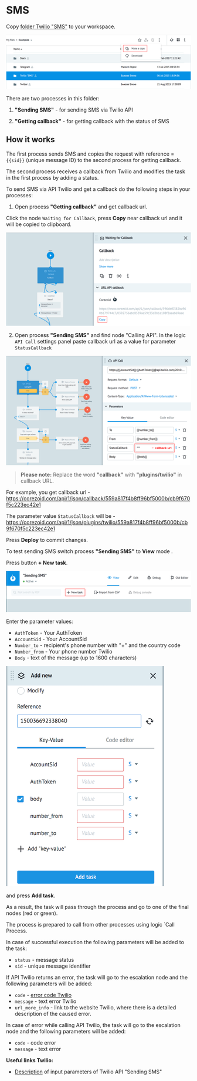 # SMS

Copy [folder Twilio "SMS"](https://admin.corezoid.com/folder/conv/1833) to your workspace.

![](../img/twilio/copy_folder.png)

There are two processes in this folder:

1. **"Sending SMS"** - for sending SMS via Twilio API

2. **"Getting callback"** - for getting callback with the status of SMS

## How it works

The first process sends SMS and copies the request with reference = `{{sid}}` (unique message ID) to the second process for getting callback.

The second process receives a callback from Twilio and modifies the task in the first process by adding a status.

To send SMS via API Twilio and get a callback do the following steps in your processes:

1) Open process **"Getting callback"** and get callback url.

Click the node `Waiting for Callback`, press **Copy** near callback url and it will be copied to clipboard.

![](../img/twilio/callback_url_copy.png)

2) Open process **"Sending SMS"** and find node "Calling API". In the logic `API Call` settings panel paste callback url as a value for parameter `StatusCallback`

![](../img/twilio/callback_url_set.png)

> **Please note:**
> Replace the word **"callback"** with **"plugins/twilio"** in callback URL.

For example, you get callback url -
https://corezoid.com/api/1/json/callback/559a817f4b8ff96bf5000b/cb9f670f5c223ec42e1

The parameter value `StatusCallback` will be -
https://corezoid.com/api/1/json/plugins/twilio/559a817f4b8ff96bf5000b/cb9f670f5c223ec42e1

Press **Deploy** to commit changes.

To test sending SMS switch process **"Sending SMS"** to **View** mode .

Press button **+ New task**.

![](../img/twilio/new_task.png)

Enter the parameter values:
*   `AuthToken` - Your AuthToken
*   `AccountSid` - Your AccountSid
*   `Number_to` - recipient's phone number with "+" and the country code
*   `Number_from` - Your phone number Twilio
*   `Body` - text of the message (up to 1600 characters)

![](../img/twilio/add_task.png)

and press **Add task**.

As a result, the task will pass through the process and go to one of the final nodes (red or green).

The process is prepared to call from other processes using logic `Call Process.

In case of successful execution the following parameters will be added to the task:

* `status` - message status
* `sid` - unique message identifier

If API Twilio returns an error, the task will go to the escalation node and the following parameters will be added:

* `code` - [error code Twilio](https://www.twilio.com/docs/api/rest/message)
* `message` - text error Twilio
* `url_more_info` - link to the website Twilio, where there is a detailed description of the caused error.

In case of error while calling API Twilio, the task will go to the escalation node and the following parameters will be added:

* `code` - code error
* `message` -  text error


**Useful links Twilio:**
* [Description](https://www.twilio.com/docs/api/rest/sending-messages) of input parameters of Twilio API "Sending SMS"
